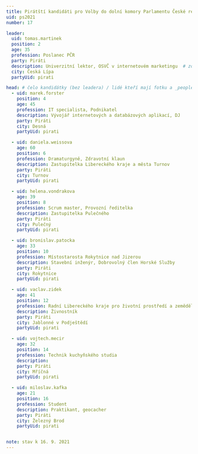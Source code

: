 ```yaml
---
title: Pirátští kandidáti pro Volby do dolní komory Parlamentu České republiky 2021 za Liberecký kraj
uid: ps2021
number: 17

leader:
  uid: tomas.martinek
  position: 2
  age: 35
  profession: Poslanec PČR
  party: Piráti
  description: Univerzitní lektor, OSVČ v internetovém marketingu  # zobrazuje se v komunalni-volby
  city: Česká Lípa
  partyUid: pirati  

head: # čelo kandidátky (bez leadera) / lidé kteří mají fotku a _people/jmeno.md
  - uid: marek.forster
    position: 4
    age: 45  
    profession: IT specialista, Podnikatel
    description: Vývojář internetových a databázových aplikací, DJ
    party: Piráti
    city: Desná
    partyUid: pirati  

  - uid: daniela.weissova
    age: 60  
    position: 6
    profession: Dramaturgyně, Zdravotní klaun
    description: Zastupitelka Libereckého kraje a města Turnov
    party: Piráti
    city: Turnov
    partyUid: pirati  

  - uid: helena.vondrakova
    age: 39
    position: 8
    profession: Scrum master, Provozní ředitelka 
    description: Zastupitelka Pulečného
    party: Piráti
    city: Pulečný
    partyUid: pirati  

  - uid: bronislav.patocka
    age: 33
    position: 10
    profession: Místostarosta Rokytnice nad Jizerou
    description: Stavební inženýr, Dobrovolný člen Horské Služby
    party: Piráti
    city: Rokytnice
    partyUid: pirati  

  - uid: vaclav.zidek
    age: 41
    position: 12
    profession: Radní Libereckého kraje pro životní prostředí a zemědělství
    description: Živnostník
    party: Piráti
    city: Jablonné v Podještědí
    partyUid: pirati  

  - uid: vojtech.mecir
    age: 32
    position: 14
    profession: Technik kuchyňského studia
    description: 
    party: Piráti
    city: Mříčná
    partyUid: pirati  

  - uid: miloslav.kafka
    age: 21
    position: 16
    profession: Student
    description: Praktikant, geocacher 
    party: Piráti
    city: Železný Brod
    partyUid: pirati  


note: stav k 16. 9. 2021
---
```

